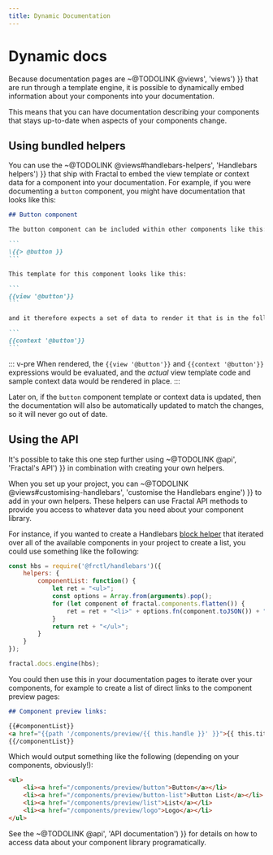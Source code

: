 ```yaml
---
title: Dynamic Documentation
---
```


# Dynamic docs

Because documentation pages are ~@TODOLINK @views', 'views') }} that are run through a template engine, it is possible to dynamically embed information about your components into your documentation.

This means that you can have documentation describing your components that stays up-to-date when aspects of your components change.

## Using bundled helpers

You can use the ~@TODOLINK @views#handlebars-helpers', 'Handlebars helpers') }} that ship with Fractal to embed the view template or context data for a component into your documentation. For example, if you were documenting a `button` component, you might have documentation that looks like this:

````markdown
## Button component

The button component can be included within other components like this:

```
\{{> @button }}
```

This template for this component looks like this:

```
{{view '@button'}}
```

and it therefore expects a set of data to render it that is in the following format:

```
{{context '@button'}}
```
````

::: v-pre
When rendered, the `{{view '@button'}}` and `{{context '@button'}}` expressions would be evaluated, and the _actual_ view template code and sample context data would be rendered in place.
:::

Later on, if the `button` component template or context data is updated, then the documentation will also be automatically updated to match the changes, so it will never go out of date.

## Using the API

It's possible to take this one step further using ~@TODOLINK @api', 'Fractal\'s API') }} in combination with creating your own helpers.

When you set up your project, you can ~@TODOLINK @views#customising-handlebars', 'customise the Handlebars engine') }} to add in your own helpers. These helpers can use Fractal API methods to provide you access to whatever data you need about your component library.

For instance, if you wanted to create a Handlebars [block helper](http://handlebarsjs.com/block_helpers.html) that iterated over all of the available components in your project to create a list, you could use something like the following:

```js
const hbs = require('@frctl/handlebars')({
    helpers: {
        componentList: function() {
            let ret = "<ul>";
            const options = Array.from(arguments).pop();
            for (let component of fractal.components.flatten()) {
                ret = ret + "<li>" + options.fn(component.toJSON()) + "</li>";
            }
            return ret + "</ul>";
        }
    }
});

fractal.docs.engine(hbs);
```

You could then use this in your documentation pages to iterate over your components, for example to create a list of direct links to the component preview pages:

```markdown
## Component preview links:

{{#componentList}}
<a href="{{path '/components/preview/{{ this.handle }}' }}">{{ this.title }}</a>
{{/componentList}}
```

Which would output something like the following (depending on your components, obviously!):

```html
<ul>
    <li><a href="/components/preview/button">Button</a></li>
    <li><a href="/components/preview/button-list">Button List</a></li>
    <li><a href="/components/preview/list">List</a></li>
    <li><a href="/components/preview/logo">Logo</a></li>
</ul>
```

See the ~@TODOLINK @api', 'API documentation') }} for details on how to access data about your component library programatically.
